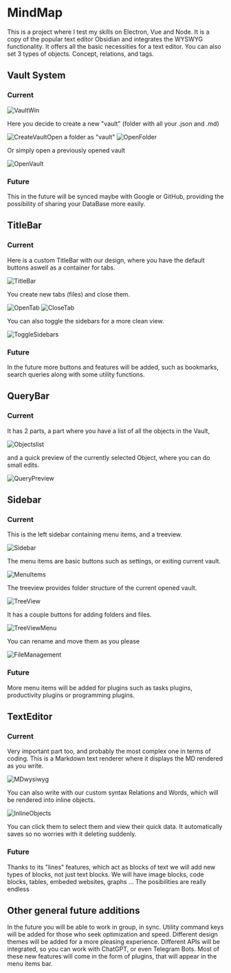 # MindMap

This is a project where I test my skills on Electron, Vue and Node. It is a copy of the popular text editor Obsidian and integrates the WYSWYG functionality. It offers all the basic necessities for a text editor. You can also set 3 types of objects. Concept, relations, and tags.

## Vault System

### Current

![VaultWin](./assets/VaultWin.png)

Here you decide to create a new "vault" (folder with all your .json and .md)

![CreateVault](./assets/CreateVault.png)Open a folder as "vault"
![OpenFolder](./assets/OpenFolder.png)

Or simply open a previously opened vault

![OpenVault](./assets/OpenVault.png)

### Future

This in the future will be synced maybe with Google or GitHub, providing the possibility of
sharing your DataBase more easily.

## TitleBar

### Current

Here is a custom TitleBar with our design, where you have the default buttons aswell as a container for tabs.

![TitleBar](./assets/TitleBar.png)

You create new tabs (files) and close them.

![OpenTab](./assets/OpenTab.png)
![CloseTab](./assets/CloseTab.png)

You can also toggle the sidebars for a more clean view.

![ToggleSidebars](./assets/ToggleSidebars.png)

### Future

In the future more buttons and features will be added, such as bookmarks, search queries along with some utility functions.

## QueryBar

### Current

It has 2 parts, a part where you have a list of all the objects in the Vault, 

![Objectslist](./assets/Objectslist.png)

and a quick preview of the currently selected Object, where you can do small edits.

![QueryPreview](./assets/QueryPreview.png)

## Sidebar

### Current

This is the left sidebar containing menu items, and a treeview.

![Sidebar](./assets/Sidebar.png)

The menu items are basic buttons such as settings, or exiting current vault.

![MenuItems](./assets/MenuItems.png)

The treeview provides folder structure of the current opened vault. 

![TreeView](./assets/TreeView.png)

It has a couple buttons for adding folders and files.

![TreeViewMenu](./assets/TreeViewMenu.png)

You can rename and move them as you please

![FileManagement](./assets/FileManagement.png) 

### Future

More menu items will be added for plugins such as tasks plugins, productivity plugins or programming plugins.

## TextEditor

### Current

Very important part too, and probably the most complex one in terms of coding. This is a Markdown text renderer where it displays the MD rendered as you write.

![MDwysiwyg](./assets/MDwysiwyg.png)

You can also write with our custom syntax Relations and Words, which will be rendered into inline objects.

![InlineObjects](./assets/InlineObjects.png)

You can click them to select them and view their quick data. It automatically saves so no worries with it deleting suddenly.

### Future

Thanks to its "lines" features, which act as blocks of text we will add new types of blocks, not just text blocks. We will have image blocks, code blocks, tables, embeded websites, graphs ...
The posibilities are really endless


## Other general future additions

In the future you will be able to work in group, in sync. Utility command keys will be added for those who seek optimization and speed. Different design themes will be added for a more pleasing experience. Different APIs will be integrated, so you can work with ChatGPT, or even Telegram Bots. Most of these new features will come in the form of plugins, that will appear in the menu items bar.




